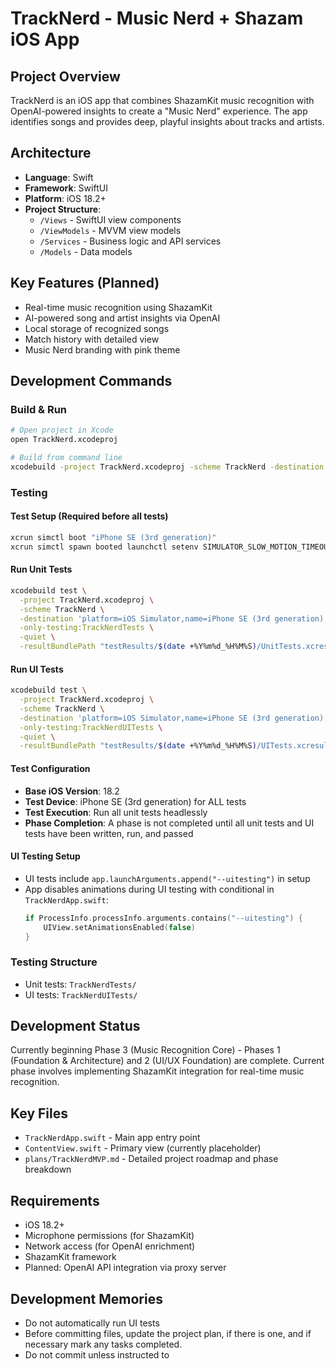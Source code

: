# TrackNerd - Music Nerd + Shazam iOS App

## Project Overview
TrackNerd is an iOS app that combines ShazamKit music recognition with OpenAI-powered insights to create a "Music Nerd" experience. The app identifies songs and provides deep, playful insights about tracks and artists.

## Architecture
- **Language**: Swift
- **Framework**: SwiftUI
- **Platform**: iOS 18.2+
- **Project Structure**:
  - `/Views` - SwiftUI view components
  - `/ViewModels` - MVVM view models
  - `/Services` - Business logic and API services
  - `/Models` - Data models

## Key Features (Planned)
- Real-time music recognition using ShazamKit
- AI-powered song and artist insights via OpenAI
- Local storage of recognized songs
- Match history with detailed view
- Music Nerd branding with pink theme

## Development Commands

### Build & Run
```bash
# Open project in Xcode
open TrackNerd.xcodeproj

# Build from command line
xcodebuild -project TrackNerd.xcodeproj -scheme TrackNerd -destination 'platform=iOS Simulator,name=iPhone SE (3rd generation),OS=18.2' build
```

### Testing

#### Test Setup (Required before all tests)
```bash
xcrun simctl boot "iPhone SE (3rd generation)"
xcrun simctl spawn booted launchctl setenv SIMULATOR_SLOW_MOTION_TIMEOUT 0
```

#### Run Unit Tests
```bash
xcodebuild test \
  -project TrackNerd.xcodeproj \
  -scheme TrackNerd \
  -destination 'platform=iOS Simulator,name=iPhone SE (3rd generation),OS=18.2' \
  -only-testing:TrackNerdTests \
  -quiet \
  -resultBundlePath "testResults/$(date +%Y%m%d_%H%M%S)/UnitTests.xcresult"
```

#### Run UI Tests
```bash
xcodebuild test \
  -project TrackNerd.xcodeproj \
  -scheme TrackNerd \
  -destination 'platform=iOS Simulator,name=iPhone SE (3rd generation),OS=18.2' \
  -only-testing:TrackNerdUITests \
  -quiet \
  -resultBundlePath "testResults/$(date +%Y%m%d_%H%M%S)/UITests.xcresult"
```

#### Test Configuration
- **Base iOS Version**: 18.2
- **Test Device**: iPhone SE (3rd generation) for ALL tests
- **Test Execution**: Run all unit tests headlessly
- **Phase Completion**: A phase is not completed until all unit tests and UI tests have been written, run, and passed

#### UI Testing Setup
- UI tests include `app.launchArguments.append("--uitesting")` in setup
- App disables animations during UI testing with conditional in `TrackNerdApp.swift`:
  ```swift
  if ProcessInfo.processInfo.arguments.contains("--uitesting") {
      UIView.setAnimationsEnabled(false)
  }
  ```

### Testing Structure
- Unit tests: `TrackNerdTests/`
- UI tests: `TrackNerdUITests/`

## Development Status
Currently beginning Phase 3 (Music Recognition Core) - Phases 1 (Foundation & Architecture) and 2 (UI/UX Foundation) are complete. Current phase involves implementing ShazamKit integration for real-time music recognition.

## Key Files
- `TrackNerdApp.swift` - Main app entry point
- `ContentView.swift` - Primary view (currently placeholder)
- `plans/TrackNerdMVP.md` - Detailed project roadmap and phase breakdown

## Requirements
- iOS 18.2+
- Microphone permissions (for ShazamKit)
- Network access (for OpenAI enrichment)
- ShazamKit framework
- Planned: OpenAI API integration via proxy server

## Development Memories
- Do not automatically run UI tests
- Before committing files, update the project plan, if there is one, and if necessary mark any tasks completed.
- Do not commit unless instructed to